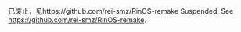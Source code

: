 已废止，见https://github.com/rei-smz/RinOS-remake
Suspended. See https://github.com/rei-smz/RinOS-remake.